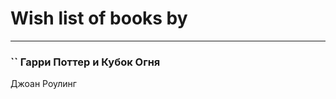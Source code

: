 # Wish list of books by [](http://vk.com/id300123225)
---

### `` Гарри Поттер и Кубок Огня
Джоан Роулинг


